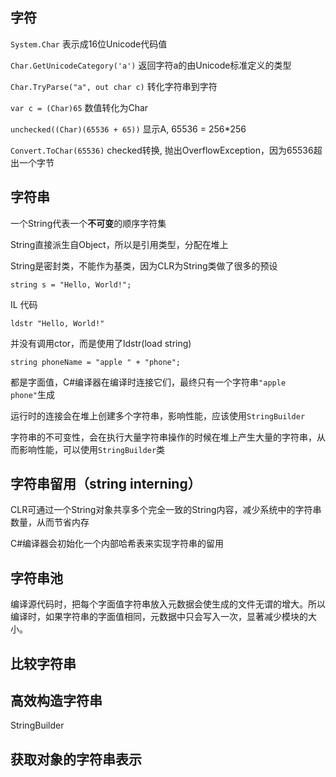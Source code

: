 ## 字符

`System.Char` 表示成16位Unicode代码值

`Char.GetUnicodeCategory('a')` 返回字符a的由Unicode标准定义的类型

`Char.TryParse("a", out char c)` 转化字符串到字符

`var c = (Char)65` 数值转化为Char

`unchecked((Char)(65536 + 65))` 显示A, 65536 = 256*256

`Convert.ToChar(65536)` checked转换, 抛出OverflowException，因为65536超出一个字节

## 字符串

一个String代表一个**不可变**的顺序字符集

String直接派生自Object，所以是引用类型，分配在堆上

String是密封类，不能作为基类，因为CLR为String类做了很多的预设

    string s = "Hello, World!";

IL 代码

    ldstr "Hello, World!"

并没有调用ctor，而是使用了ldstr(load string)

    string phoneName = "apple " + "phone";

都是字面值，C#编译器在编译时连接它们，最终只有一个字符串`"apple phone"`生成

运行时的连接会在堆上创建多个字符串，影响性能，应该使用`StringBuilder`

字符串的不可变性，会在执行大量字符串操作的时候在堆上产生大量的字符串，从而影响性能，可以使用`StringBuilder`类

## 字符串留用（string interning）

CLR可通过一个String对象共享多个完全一致的String内容，减少系统中的字符串数量，从而节省内存

C#编译器会初始化一个内部哈希表来实现字符串的留用

## 字符串池

编译源代码时，把每个字面值字符串放入元数据会使生成的文件无谓的增大。所以编译时，如果字符串的字面值相同，元数据中只会写入一次，显著减少模块的大小。

## 比较字符串

## 高效构造字符串

StringBuilder

## 获取对象的字符串表示

